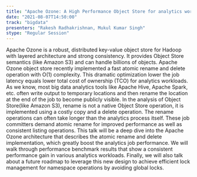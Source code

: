 ```yaml
---
title: "Apache Ozone: A High Performance Object Store for analytics workloads"
date: "2021-08-07T14:50:00" 
track: "bigdata"
presenters: "Rakesh Radhakrishnan, Mukul Kumar Singh"
stype: "Regular Session"
---
```

Apache Ozone is a robust, distributed key-value object store for Hadoop with layered architecture and strong consistency. It provides Object Store semantics (like Amazon S3) and can handle billions of objects. Apache Ozone object store recently implemented a fast atomic rename and delete operation with O(1) complexity. This dramatic optimization lower the job latency equals lower total cost of ownership (TCO) for analytics workloads. As we know, most big data analytics tools like Apache Hive, Apache Spark, etc. often write output to temporary locations and then rename the location at the end of the job to become publicly visible. In the analysis of Object Store(like Amazon S3), rename is not a native Object Store operation, it is implemented using a costly copy and a delete operation. The rename operations can often take longer than the analytics process itself. These job committers demand atomic rename for improved performance as well as consistent listing operations. This talk will be a deep dive into the Apache Ozone architecture that describes the atomic rename and delete implementation, which greatly boost the analytics job performance. We will walk through performance benchmark results that show a consistent performance gain in various analytics workloads. Finally, we will also talk about a future roadmap to leverage this new design to achieve efficient lock management for namespace operations by avoiding global locks.